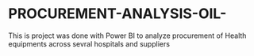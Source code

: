 # PROCUREMENT-ANALYSIS-OIL-
This is project was done with Power BI to analyze procurement of Health equipments across sevral hospitals and suppliers
